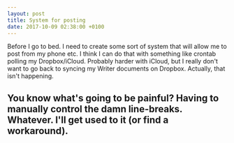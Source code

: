 ```yaml
---
layout: post
title: System for posting
date: 2017-10-09 02:38:00 +0100
---
```

Before I go to bed. I need to create some sort of system that will allow me to post from my phone etc.
I think I can do that with something like crontab polling my Dropbox/iCloud. Probably harder with iCloud,
but I really don't want to go back to syncing my Writer documents on Dropbox. Actually, that isn't happening.

You know what's going to be painful? Having to manually control the damn line-breaks. Whatever. I'll get used to it (or find a workaround).
-
